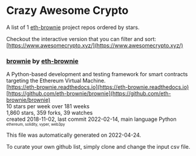 # Crazy Awesome Crypto
A list of 1 [eth-brownie](https://github.com/eth-brownie) project repos ordered by stars.  

Checkout the interactive version that you can filter and sort: 
[https://www.awesomecrypto.xyz/](https://www.awesomecrypto.xyz/)  


### [brownie](https://github.com/eth-brownie/brownie) by [eth-brownie](https://github.com/eth-brownie)  
A Python-based development and testing framework for smart contracts targeting the Ethereum Virtual Machine.  
[https://eth-brownie.readthedocs.io](https://eth-brownie.readthedocs.io)  
[https://github.com/eth-brownie/brownie](https://github.com/eth-brownie/brownie)  
10 stars per week over 181 weeks  
1,860 stars, 359 forks, 39 watches  
created 2018-11-02, last commit 2022-02-14, main language Python  
<sub><sup>ethereum, solidity, vyper, web3py</sup></sub>


This file was automatically generated on 2022-04-24.  

To curate your own github list, simply clone and change the input csv file.  